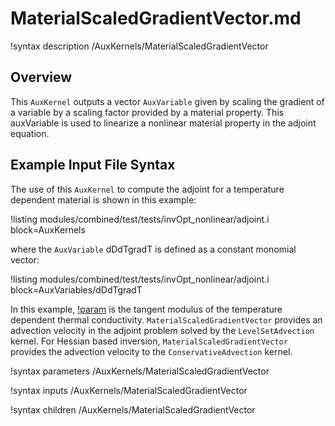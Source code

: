 # MaterialScaledGradientVector.md

!syntax description /AuxKernels/MaterialScaledGradientVector

## Overview

This `AuxKernel` outputs a vector `AuxVariable` given by scaling the gradient of a variable by a scaling factor provided by a material property.  This auxVariable is used to linearize a nonlinear material property in the adjoint equation.  

## Example Input File Syntax

The use of this `AuxKernel` to compute the adjoint for a temperature dependent material is shown in this example:

!listing modules/combined/test/tests/invOpt_nonlinear/adjoint.i block=AuxKernels

where the `AuxVariable` dDdTgradT is defined as a constant monomial vector:

!listing modules/combined/test/tests/invOpt_nonlinear/adjoint.i block=AuxVariables/dDdTgradT  

In this example, [!param](/AuxKernels/MaterialScaledGradientVector/material_scaling) is the tangent modulus of the temperature dependent thermal conductivity.  `MaterialScaledGradientVector` provides an advection velocity in the adjoint problem solved by the `LevelSetAdvection` kernel.  For Hessian based inversion, `MaterialScaledGradientVector` provides the advection velocity to the `ConservativeAdvection` kernel.

!syntax parameters /AuxKernels/MaterialScaledGradientVector

!syntax inputs /AuxKernels/MaterialScaledGradientVector

!syntax children /AuxKernels/MaterialScaledGradientVector
